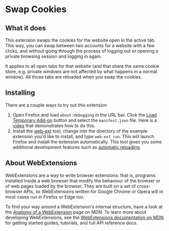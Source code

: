 # Swap Cookies

## What it does

This extension swaps the cookies for the website open in the active tab.
This way, you can swap between two accounts for a website with a few clicks, and
without going through the process of logging out or opening a private browsing session
and logging in again.

It applies to all open tabs for that website (and that share the same cookie store,
e.g. private windows are not affected by what happens in a normal window).
All those tabs are reloaded when you swap the cookies.


## Installing

There are a couple ways to try out this extension

1. Open Firefox and load `about:debugging` in the URL bar. Click the
   [Load Temporary Add-on](https://developer.mozilla.org/en-US/Add-ons/WebExtensions/Temporary_Installation_in_Firefox)
   button and select the `manifest.json` file.
   Here is a [video](https://www.youtube.com/watch?v=cer9EUKegG4) that demonstrates how to do this.
2. Install the [web-ext](https://developer.mozilla.org/en-US/Add-ons/WebExtensions/Getting_started_with_web-ext)
   tool, change into the directory of the example extension you'd like to install, and type `web-ext run`. This will launch Firefox and
   install the extension automatically. This tool gives you some additional development features such as
   [automatic reloading](https://developer.mozilla.org/en-US/Add-ons/WebExtensions/Getting_started_with_web-ext#Automatic_extension_reloading).


## About WebExtensions

WebExtensions are a way to write browser extensions: that is, programs
installed inside a web browser that modify the behaviour of the browser or
of web pages loaded by the browser. They are built on a set of
cross-browser APIs, so WebExtensions written for Google Chrome or Opera will
in most cases run in Firefox or Edge too.

To find your way around a WebExtension's internal structure, have a look at the
[Anatomy of a WebExtension](https://developer.mozilla.org/en-US/Add-ons/WebExtensions/Anatomy_of_a_WebExtension)
page on MDN.  To learn more about developing WebExtensions, see the
[WebExtensions documentation on MDN](https://developer.mozilla.org/en-US/Add-ons/WebExtensions)
for getting started guides, tutorials, and full API reference docs.
